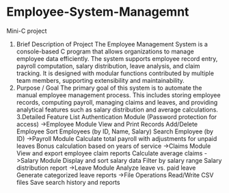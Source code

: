 # Employee-System-Managemnt
Mini-C project
1. Brief Description of Project
The Employee Management System is a console-based C program that allows organizations to
manage employee data efficiently. The system supports employee record entry, payroll computation,
salary distribution, leave analysis, and claim tracking. It is designed with modular functions
contributed by multiple team members, supporting extensibility and maintainability.
2. Purpose / Goal
The primary goal of this system is to automate the manual employee management process. This
includes storing employee records, computing payroll, managing claims and leaves, and providing
analytical features such as salary distribution and average calculations.
3.Detailed Feature List
Authentication Module
  (Password protection for access)
->Employee Module
 View and Print Records
 Add/Delete Employee
 Sort Employees (by ID, Name, Salary)
 Search Employee (by ID)
->Payroll Module
Calculate total payroll with adjustments for unpaid leaves
Bonus calculation based on years of service
->Claims Module
View and export employee claim reports
Calculate average claims
->Salary Module
Display and sort salary data
Filter by salary range
Salary distribution report
->Leave Module
Analyze leave vs. paid leave
Generate categorized leave reports
->File Operations
Read/Write CSV files
Save search history and reports
